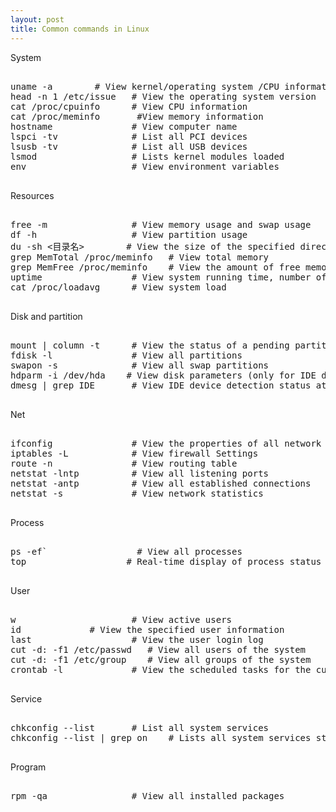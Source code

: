 ```yaml
---
layout: post
title: Common commands in Linux
---
```


System

<pre>

uname -a        # View kernel/operating system /CPU information  
head -n 1 /etc/issue   # View the operating system version  
cat /proc/cpuinfo      # View CPU information  
cat /proc/meminfo       #View memory information
hostname               # View computer name  
lspci -tv              # List all PCI devices  
lsusb -tv              # List all USB devices  
lsmod                  # Lists kernel modules loaded  
env                    # View environment variables  

</pre>    


Resources

<pre>

free -m                # View memory usage and swap usage  
df -h                  # View partition usage  
du -sh <目录名>        # View the size of the specified directory  
grep MemTotal /proc/meminfo   # View total memory  
grep MemFree /proc/meminfo    # View the amount of free memory  
uptime                 # View system running time, number of users, load  
cat /proc/loadavg      # View system load  

</pre>     


Disk and partition

<pre>

mount | column -t      # View the status of a pending partition  
fdisk -l               # View all partitions  
swapon -s              # View all swap partitions  
hdparm -i /dev/hda    # View disk parameters (only for IDE devices)  
dmesg | grep IDE       # View IDE device detection status at startup  

</pre>   

Net

<pre>

ifconfig               # View the properties of all network interfaces  
iptables -L            # View firewall Settings  
route -n               # View routing table  
netstat -lntp          # View all listening ports  
netstat -antp          # View all established connections  
netstat -s             # View network statistics  

</pre>   

Process

<pre>

ps -ef`                 # View all processes  
top                   # Real-time display of process status  

</pre>   

User

<pre>

w                      # View active users
id <username>            # View the specified user information
last                   # View the user login log
cut -d: -f1 /etc/passwd   # View all users of the system
cut -d: -f1 /etc/group    # View all groups of the system
crontab -l             # View the scheduled tasks for the current user

</pre>      

Service

<pre>

chkconfig --list       # List all system services
chkconfig --list | grep on    # Lists all system services started

</pre>   

Program

<pre>

rpm -qa                # View all installed packages

</pre>   
